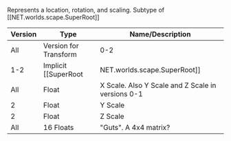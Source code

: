 Represents a location, rotation, and scaling. Subtype of [[NET.worlds.scape.SuperRoot]]

| Version | Type | Name/Description |
| --- | --- | --- |
| All | Version for Transform | 0-2 |
| 1-2 | Implicit [[SuperRoot|NET.worlds.scape.SuperRoot]] | Name |
| All | Float | X Scale. Also Y Scale and Z Scale in versions 0-1 |
| 2 | Float | Y Scale |
| 2 | Float | Z Scale |
| All | 16 Floats | "Guts". A 4x4 matrix? |
